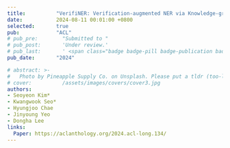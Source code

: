 ```yaml
---
title:          "VerifiNER: Verification-augmented NER via Knowledge-grounded Reasoning with Large Language Models"
date:           2024-08-11 00:01:00 +0800
selected:       true
pub:            "ACL"
# pub_pre:        "Submitted to "
# pub_post:       'Under review.'
# pub_last:       ' <span class="badge badge-pill badge-publication badge-success">Spotlight</span>'
pub_date:       "2024"

# abstract: >-
#   Photo by Pineapple Supply Co. on Unsplash. Please put a tldr (too-long-didnt-read, 1~2 sentences) of your publication here. It is not recommended to put the actual abstract here because it is usually too long to fit in. $\LaTeX$ is supported. $a=b+c$.
# cover:          /assets/images/covers/cover3.jpg
authors:
- Seoyeon Kim*
- Kwangwook Seo*
- Hyungjoo Chae
- Jinyoung Yeo
- Dongha Lee
links:
  Paper: https://aclanthology.org/2024.acl-long.134/
---
```

